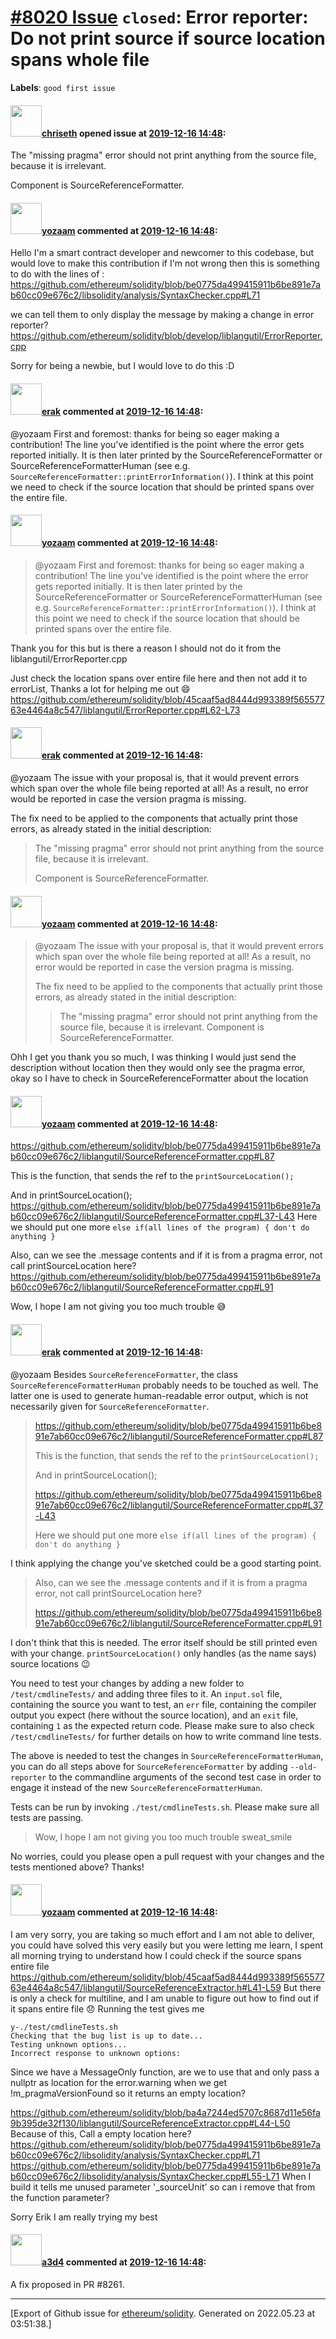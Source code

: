# [\#8020 Issue](https://github.com/ethereum/solidity/issues/8020) `closed`: Error reporter: Do not print source if source location spans whole file
**Labels**: `good first issue`


#### <img src="https://avatars.githubusercontent.com/u/9073706?v=4" width="50">[chriseth](https://github.com/chriseth) opened issue at [2019-12-16 14:48](https://github.com/ethereum/solidity/issues/8020):

The "missing pragma" error should not print anything from the source file, because it is irrelevant.

Component is SourceReferenceFormatter.

#### <img src="https://avatars.githubusercontent.com/u/20089340?u=d2d5892651ff1b41c4ad6bd874cf7234a8ef2b5e&v=4" width="50">[yozaam](https://github.com/yozaam) commented at [2019-12-16 14:48](https://github.com/ethereum/solidity/issues/8020#issuecomment-578125972):

Hello
I'm a smart contract developer and  newcomer to this codebase, but would love to make this contribution if I'm not wrong then this is something to do with the lines of : 
https://github.com/ethereum/solidity/blob/be0775da499415911b6be891e7ab60cc09e676c2/libsolidity/analysis/SyntaxChecker.cpp#L71

 we can tell them to only display the message by making a change in error reporter?
 https://github.com/ethereum/solidity/blob/develop/liblangutil/ErrorReporter.cpp 

Sorry for being a newbie, but I would love to do this :D

#### <img src="https://avatars.githubusercontent.com/u/20012009?u=61e903cf16bc5f3353db1d571401e2e71b6f61ed&v=4" width="50">[erak](https://github.com/erak) commented at [2019-12-16 14:48](https://github.com/ethereum/solidity/issues/8020#issuecomment-578396381):

@yozaam First and foremost: thanks for being so eager making a contribution! The line you've identified is the point where the error gets reported initially. It is then later printed by the SourceReferenceFormatter or SourceReferenceFormatterHuman (see e.g. `SourceReferenceFormatter::printErrorInformation()`). I think at this point we need to check if the source location that should be printed spans over the entire file.

#### <img src="https://avatars.githubusercontent.com/u/20089340?u=d2d5892651ff1b41c4ad6bd874cf7234a8ef2b5e&v=4" width="50">[yozaam](https://github.com/yozaam) commented at [2019-12-16 14:48](https://github.com/ethereum/solidity/issues/8020#issuecomment-578398357):

> @yozaam First and foremost: thanks for being so eager making a contribution! The line you've identified is the point where the error gets reported initially. It is then later printed by the SourceReferenceFormatter or SourceReferenceFormatterHuman (see e.g. `SourceReferenceFormatter::printErrorInformation()`). I think at this point we need to check if the source location that should be printed spans over the entire file.

Thank you for this but is there a reason I should not do it from the liblangutil/ErrorReporter.cpp

Just check the location spans over entire file here and then not add it to errorList, Thanks a lot for helping me out 😄 
https://github.com/ethereum/solidity/blob/45caaf5ad8444d993389f56557763e4464a8c547/liblangutil/ErrorReporter.cpp#L62-L73

#### <img src="https://avatars.githubusercontent.com/u/20012009?u=61e903cf16bc5f3353db1d571401e2e71b6f61ed&v=4" width="50">[erak](https://github.com/erak) commented at [2019-12-16 14:48](https://github.com/ethereum/solidity/issues/8020#issuecomment-578426459):

@yozaam The issue with your proposal is, that it would prevent errors which span over the whole file being reported at all! As a result, no error would be reported in case the version pragma is missing. 

The fix need to be applied to the components that actually print those errors, as already stated in the initial description:

> The "missing pragma" error should not print anything from the source file, because it is irrelevant.
> 
> Component is SourceReferenceFormatter.

#### <img src="https://avatars.githubusercontent.com/u/20089340?u=d2d5892651ff1b41c4ad6bd874cf7234a8ef2b5e&v=4" width="50">[yozaam](https://github.com/yozaam) commented at [2019-12-16 14:48](https://github.com/ethereum/solidity/issues/8020#issuecomment-578430689):

> @yozaam The issue with your proposal is, that it would prevent errors which span over the whole file being reported at all! As a result, no error would be reported in case the version pragma is missing.
> 
> The fix need to be applied to the components that actually print those errors, as already stated in the initial description:
> 
> > The "missing pragma" error should not print anything from the source file, because it is irrelevant.
> > Component is SourceReferenceFormatter.

Ohh I get you thank you so much, I was thinking I would just send the description without location then they would only see the pragma error, okay so I have to check in SourceReferenceFormatter about the location

#### <img src="https://avatars.githubusercontent.com/u/20089340?u=d2d5892651ff1b41c4ad6bd874cf7234a8ef2b5e&v=4" width="50">[yozaam](https://github.com/yozaam) commented at [2019-12-16 14:48](https://github.com/ethereum/solidity/issues/8020#issuecomment-578431532):

https://github.com/ethereum/solidity/blob/be0775da499415911b6be891e7ab60cc09e676c2/liblangutil/SourceReferenceFormatter.cpp#L87

This is the function, that sends the ref to the `printSourceLocation();`

And in printSourceLocation();
https://github.com/ethereum/solidity/blob/be0775da499415911b6be891e7ab60cc09e676c2/liblangutil/SourceReferenceFormatter.cpp#L37-L43
Here we should put one more `else if(all lines of the program) { don't do anything }`


Also, can we see the .message contents and if it is from a pragma error, not call printSourceLocation here?
https://github.com/ethereum/solidity/blob/be0775da499415911b6be891e7ab60cc09e676c2/liblangutil/SourceReferenceFormatter.cpp#L91

Wow, I hope I am not giving you too much trouble 😅

#### <img src="https://avatars.githubusercontent.com/u/20012009?u=61e903cf16bc5f3353db1d571401e2e71b6f61ed&v=4" width="50">[erak](https://github.com/erak) commented at [2019-12-16 14:48](https://github.com/ethereum/solidity/issues/8020#issuecomment-578442108):

@yozaam Besides `SourceReferenceFormatter`, the class `SourceReferenceFormatterHuman` probably needs to be touched as well. The latter one is used to generate human-readable error output, which is not necessarily given for `SourceReferenceFormatter`.

> https://github.com/ethereum/solidity/blob/be0775da499415911b6be891e7ab60cc09e676c2/liblangutil/SourceReferenceFormatter.cpp#L87
> 
> This is the function, that sends the ref to the `printSourceLocation();`
> 
> And in printSourceLocation();
> 
> https://github.com/ethereum/solidity/blob/be0775da499415911b6be891e7ab60cc09e676c2/liblangutil/SourceReferenceFormatter.cpp#L37-L43
> 
> Here we should put one more `else if(all lines of the program) { don't do anything }`
> 

I think applying the change you've sketched could be a good starting point.

> Also, can we see the .message contents and if it is from a pragma error, not call printSourceLocation here?
> 
> https://github.com/ethereum/solidity/blob/be0775da499415911b6be891e7ab60cc09e676c2/liblangutil/SourceReferenceFormatter.cpp#L91

I don't think that this is needed. The error itself should be still printed even with your change. `printSourceLocation()` only handles (as the name says) source locations :wink:

You need to test your changes by adding a new folder to `/test/cmdlineTests/` and adding three files to it. An `input.sol` file, containing the source you want to test, an `err` file, containing the compiler output you expect (here without the source location), and an `exit` file, containing `1` as the expected return code. Please make sure to also check `/test/cmdlineTests/` for further details on how to write command line tests.

The above is needed to test the changes in `SourceReferenceFormatterHuman`, you can do all steps above for `SourceReferenceFormatter` by adding `--old-reporter` to the commandline arguments of the second test case in order to engage it instead of the new `SourceReferenceFormatterHuman`.

Tests can be run by invoking `./test/cmdlineTests.sh`. Please make sure all tests are passing.

> 
> Wow, I hope I am not giving you too much trouble sweat_smile

No worries, could you please open a pull request with your changes and the tests mentioned above? Thanks!

#### <img src="https://avatars.githubusercontent.com/u/20089340?u=d2d5892651ff1b41c4ad6bd874cf7234a8ef2b5e&v=4" width="50">[yozaam](https://github.com/yozaam) commented at [2019-12-16 14:48](https://github.com/ethereum/solidity/issues/8020#issuecomment-578481014):

I am very sorry, you are taking so much effort and I am not able to deliver, you could have solved this very easily but you were letting me learn, I spent all morning trying to understand how I could check if the source spans entire file
https://github.com/ethereum/solidity/blob/45caaf5ad8444d993389f56557763e4464a8c547/liblangutil/SourceReferenceExtractor.h#L41-L59
But there is only a check for multiline, and I am unable to figure out how to find out if it spans entire file 😞 
Running the test gives me 
```
y-./test/cmdlineTests.sh
Checking that the bug list is up to date...
Testing unknown options...
Incorrect response to unknown options: 
```

Since we have a MessageOnly function, are we to use that and only pass a nullptr as location for the error.warning when we get !m_pragmaVersionFound so it returns an empty location?

https://github.com/ethereum/solidity/blob/ba4a7244ed5707c8687d11e56fa9b395de32f130/liblangutil/SourceReferenceExtractor.cpp#L44-L50
Because of this, 
Call a empty location here?
https://github.com/ethereum/solidity/blob/be0775da499415911b6be891e7ab60cc09e676c2/libsolidity/analysis/SyntaxChecker.cpp#L71
https://github.com/ethereum/solidity/blob/be0775da499415911b6be891e7ab60cc09e676c2/libsolidity/analysis/SyntaxChecker.cpp#L55-L71
 When I build it tells me  unused parameter '_sourceUnit'  so can i remove that from the function parameter?

Sorry Erik I am really trying my best

#### <img src="https://avatars.githubusercontent.com/u/60588784?v=4" width="50">[a3d4](https://github.com/a3d4) commented at [2019-12-16 14:48](https://github.com/ethereum/solidity/issues/8020#issuecomment-583872449):

A fix proposed in PR #8261.


-------------------------------------------------------------------------------



[Export of Github issue for [ethereum/solidity](https://github.com/ethereum/solidity). Generated on 2022.05.23 at 03:51:38.]
